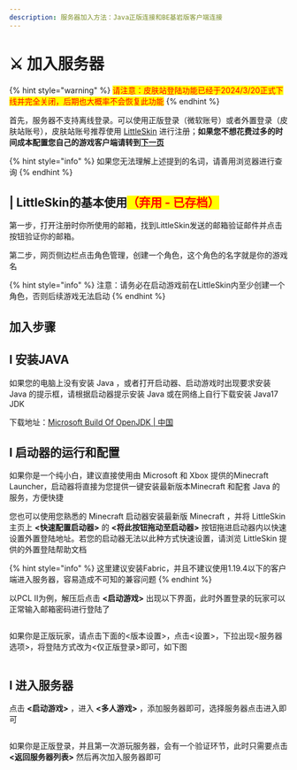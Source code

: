 ```yaml
---
description: 服务器加入方法：Java正版连接和BE基岩版客户端连接
---
```


# ⚔️ 加入服务器

{% hint style="warning" %}
<mark style="color:red;">请注意：皮肤站登陆功能已经于2024/3/20正式下线并完全关闭，后期也大概率不会恢复此功能</mark>
{% endhint %}

首先，服务器不支持离线登录。可以使用正版登录（微软账号）或者外置登录（皮肤站账号），皮肤站账号推荐使用 [LittleSkin](https://littleskin.cn/) 进行注册；**如果您不想花费过多的时间成本配置您自己的游戏客户端请转到**[**下一页**](../../qian-zhi-mo-zu-bi-kan.md)

{% hint style="info" %}
如果您无法理解上述提到的名词，请善用浏览器进行查询
{% endhint %}

## | LittleSkin的基本使用<mark style="color:red;">（弃用 - 已存档）</mark>

第一步，打开注册时你所使用的邮箱，找到LittleSkin发送的邮箱验证邮件并点击按钮验证你的邮箱。

第二步，网页侧边栏点击角色管理，创建一个角色，这个角色的名字就是你的游戏名

{% hint style="info" %}
注意：请务必在启动游戏前在LittleSkin内至少创建一个角色，否则后续游戏无法启动
{% endhint %}

## 加入步骤

## l  安装JAVA

如果您的电脑上没有安装 Java ，或者打开启动器、启动游戏时出现要求安装 Java 的提示框，请根据启动器提示安装 Java 或在网络上自行下载安装 Java17 JDK

下载地址：[Microsoft Build Of OpenJDK | 中国](https://learn.microsoft.com/zh-cn/java/openjdk/download#openjdk-17)

## l  启动器的运行和配置

如果你是一个纯小白，建议直接使用由 Microsoft 和 Xbox 提供的Minecraft Launcher，启动器将直接为您提供一键安装最新版本Minecraft 和配套 Java 的服务，方便快捷

您也可以使用您熟悉的 Minecraft 启动器安装最新版 Minecraft ，并将 LittleSkin 主页上 **<快速配置启动器>** 的 **<将此按钮拖动至启动器>** 按钮拖进启动器内以快速设置外置登陆地址。若您的启动器无法以此种方式快速设置，请浏览 LittleSkin 提供的外置登陆帮助文档

{% hint style="info" %}
这里建议安装Fabric，并且不建议使用1.19.4以下的客户端进入服务器，容易造成不可知的兼容问题
{% endhint %}

以PCL II为例，解压后点击 **<启动游戏>** 出现以下界面，此时外置登录的玩家可以正常输入邮箱密码进行登陆了

<figure><img src="https://s11.ax1x.com/2024/01/06/pizsU3Q.png" alt=""><figcaption></figcaption></figure>

如果你是正版玩家，请点击下面的<版本设置>，点击<设置>，下拉出现<服务器选项>，将登陆方式改为<仅正版登录>即可，如下图

<figure><img src="https://s11.ax1x.com/2024/01/06/pizsacj.md.png" alt=""><figcaption></figcaption></figure>

## l  进入服务器

点击 **<启动游戏>** ，进入 **<多人游戏>** ，添加服务器即可，选择服务器点击进入即可

<figure><img src="https://s11.ax1x.com/2024/01/06/pizsN9g.md.png" alt=""><figcaption></figcaption></figure>

如果你是正版登录，并且第一次游玩服务器，会有一个验证环节，此时只需要点击 **<返回服务器列表>** 然后再次加入服务器即可

<figure><img src="https://s11.ax1x.com/2024/01/06/pizs234.md.png" alt=""><figcaption></figcaption></figure>

